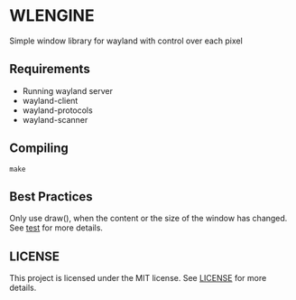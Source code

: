 # WLENGINE
Simple window library for wayland with control over each pixel
## Requirements
- Running wayland server
- wayland-client
- wayland-protocols
- wayland-scanner
## Compiling
```
make
```
## Best Practices
Only use draw(), when the content or the size of the window has changed. See [test](test.c) for more details.
## LICENSE
This project is licensed under the MIT license. See [LICENSE](LICENSE) for more details.